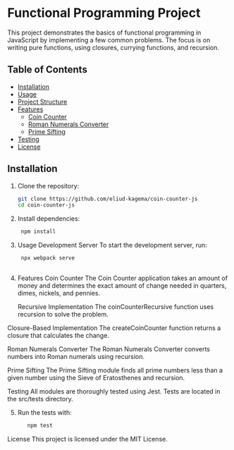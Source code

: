 
# Functional Programming Project
This project demonstrates the basics of functional programming in JavaScript by implementing a few common problems. The focus is on writing pure functions, using closures, currying functions, and recursion. 

## Table of Contents
- [Installation](#installation)
- [Usage](#usage)
- [Project Structure](#project-structure)
- [Features](#features)
  - [Coin Counter](#coin-counter)
  - [Roman Numerals Converter](#roman-numerals-converter)
  - [Prime Sifting](#prime-sifting)
- [Testing](#testing)
- [License](#license)

## Installation

1. Clone the repository:
   ```bash
   git clone https://github.com/eliud-kagema/coin-counter-js
   cd coin-counter-js


2. Install dependencies:
   ```bash
    npm install


3. Usage
    Development Server
    To start the development server, run:
   ```bash
    npx webpack serve
    


4. Features
    Coin Counter
    The Coin Counter application takes an amount of money and determines the exact amount of change needed in quarters, dimes, nickels, and pennies.

      Recursive Implementation
      The coinCounterRecursive function uses recursion to solve the problem.


  Closure-Based Implementation
  The createCoinCounter function returns a closure that calculates the change.

  Roman Numerals Converter
  The Roman Numerals Converter converts numbers into Roman numerals using recursion.


  Prime Sifting
  The Prime Sifting module finds all prime numbers less than a given number using the Sieve of Eratosthenes and recursion.


  Testing
  All modules are thoroughly tested using Jest. Tests are located in the src/tests directory.

5. Run the tests with:

   ```bash
      npm test

License
This project is licensed under the MIT License.




